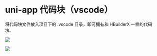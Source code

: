 # uni-app 代码块（vscode）

将代码块文件放入项目下的 .vscode 目录，即可拥有和 HBuilderX 一样的代码块。

![](https://img-cdn-qiniu.dcloud.net.cn/uploads/article/20190827/870c114c199a93beedac79a78dde5f02.png)

![](https://img-cdn-qiniu.dcloud.net.cn/uploads/article/20190827/ff0d8b9c1edd6f002657d20021def9be.png)
